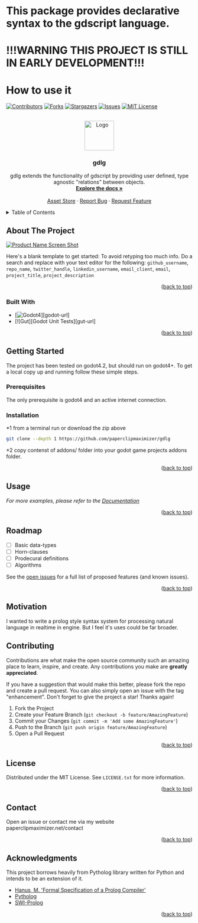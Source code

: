 # This package provides declarative syntax to the gdscript language.

# !!!WARNING THIS PROJECT IS STILL IN EARLY DEVELOPMENT!!!


# How to use it
<a name="readme-top"></a>



<!-- PROJECT SHIELDS -->
<!--
*** I'm using markdown "reference style" links for readability.
*** Reference links are enclosed in brackets [ ] instead of parentheses ( ).
*** See the bottom of this document for the declaration of the reference variables
*** for contributors-url, forks-url, etc. This is an optional, concise syntax you may use.
*** https://www.markdownguide.org/basic-syntax/#reference-style-links
-->
[![Contributors][contributors-shield]][contributors-url]
[![Forks][forks-shield]][forks-url]
[![Stargazers][stars-shield]][stars-url]
[![Issues][issues-shield]][issues-url]
[![MIT License][license-shield]][license-url]



<!-- PROJECT LOGO -->
<br />
<div align="center">
  <a href="https://github.com/github_username/repo_name">
    <img src="images/logo.png" alt="Logo" width="80" height="80">
  </a>

<h3 align="center">gdlg</h3>

  <p align="center">
    gdlg extends the functionality of gdscript by providing user defined, type agnostic "relations" between objects. 
    <br />
    <a href="https://github.com/github_username/repo_name"><strong>Explore the docs »</strong></a>
    <br />
    <br />
    <a href="https://github.com/github_username/repo_name">Asset Store</a>
    ·
    <a href="https://github.com/github_username/repo_name/issues">Report Bug</a>
    ·
    <a href="https://github.com/github_username/repo_name/issues">Request Feature</a>
  </p>
</div>



<!-- TABLE OF CONTENTS -->
<details>
  <summary>Table of Contents</summary>
  <ol>
    <li>
      <a href="#about-the-project">About The Project</a>
      <ul>
        <li><a href="#built-with">Built With</a></li>
      </ul>
    </li>
    <li>
      <a href="#getting-started">Getting Started</a>
      <ul>
        <li><a href="#prerequisites">Prerequisites</a></li>
        <li><a href="#installation">Installation</a></li>
      </ul>
    </li>
    <li><a href="#usage">Usage</a></li>
    <li><a href="#roadmap">Roadmap</a></li>
    <li><a href="#contributing">Contributing</a></li>
    <li><a href="#license">License</a></li>
    <li><a href="#contact">Contact</a></li>
    <li><a href="#acknowledgments">Acknowledgments</a></li>
  </ol>
</details>



<!-- ABOUT THE PROJECT -->
## About The Project

[![Product Name Screen Shot][product-screenshot]](https://example.com)

Here's a blank template to get started: To avoid retyping too much info. Do a search and replace with your text editor for the following: `github_username`, `repo_name`, `twitter_handle`, `linkedin_username`, `email_client`, `email`, `project_title`, `project_description`

<p align="right">(<a href="#readme-top">back to top</a>)</p>



### Built With

* [![Godot4][Godot4]][godot-url]
* [![Gut][Godot Unit Tests][gut-url]

<p align="right">(<a href="#readme-top">back to top</a>)</p>



<!-- GETTING STARTED -->
## Getting Started

The project has been tested on godot4.2, but should run on godot4+.
To get a local copy up and running follow these simple steps.

### Prerequisites

The only prerequisite is godot4 and an active internet connection.

### Installation 
*1 from a terminal run or download the zip above
  ```sh
  git clone --depth 1 https://github.com/paperclipmaximizer/gdlg
  ```
*2 copy contenst of addons/ folder into your godot game projects addons folder.


<p align="right">(<a href="#readme-top">back to top</a>)</p>


<!-- USAGE EXAMPLES -->
## Usage

_For more examples, please refer to the [Documentation](https://github.com/paperclipmaximizer/gdlg/docs)_

<p align="right">(<a href="#readme-top">back to top</a>)</p>



<!-- ROADMAP -->
## Roadmap

- [ ] Basic data-types
- [ ] Horn-clauses
- [ ] Prodecural definitions
- [ ] Algorithms

See the [open issues](https://github.com/paperclipmaximizer/gdlg/docs) for a full list of proposed features (and known issues).

<p align="right">(<a href="#readme-top">back to top</a>)</p>

## Motivation

I wanted to write a prolog style syntax system for processing natural language in realtime in engine. But I feel it's uses could be far broader.


<!-- CONTRIBUTING -->
## Contributing

Contributions are what make the open source community such an amazing place to learn, inspire, and create. Any contributions you make are **greatly appreciated**.

If you have a suggestion that would make this better, please fork the repo and create a pull request. You can also simply open an issue with the tag "enhancement".
Don't forget to give the project a star! Thanks again!

1. Fork the Project
2. Create your Feature Branch (`git checkout -b feature/AmazingFeature`)
3. Commit your Changes (`git commit -m 'Add some AmazingFeature'`)
4. Push to the Branch (`git push origin feature/AmazingFeature`)
5. Open a Pull Request

<p align="right">(<a href="#readme-top">back to top</a>)</p>



<!-- LICENSE -->
## License

Distributed under the MIT License. See `LICENSE.txt` for more information.

<p align="right">(<a href="#readme-top">back to top</a>)</p>



<!-- CONTACT -->
## Contact

Open an issue or contact me via my website paperclipmaximizer.net/contact

<p align="right">(<a href="#readme-top">back to top</a>)</p>



<!-- ACKNOWLEDGMENTS -->
## Acknowledgments

This project borrows heavily from Pytholog library written for Python and intends to be an extension of it.

* [Hanus, M. 'Formal Specification of a Prolog Compiler'](https://www.informatik.uni-kiel.de/~mh/publications/papers/PLILP88.pdf)
* [Pytholog](https://github.com/MNoorFawi/pytholog/)
* [SWI-Prolog](https://github.com/SWI-Prolog/swipl-devel)


<p align="right">(<a href="#readme-top">back to top</a>)</p>



<!-- MARKDOWN LINKS & IMAGES -->
<!-- https://www.markdownguide.org/basic-syntax/#reference-style-links -->
[contributors-shield]: https://img.shields.io/github/contributors/github_username/repo_name.svg?style=for-the-badge
[contributors-url]: https://github.com/github_username/repo_name/graphs/contributors
[forks-shield]: https://img.shields.io/github/forks/github_username/repo_name.svg?style=for-the-badge
[forks-url]: https://github.com/github_username/repo_name/network/members
[stars-shield]: https://img.shields.io/github/stars/github_username/repo_name.svg?style=for-the-badge
[stars-url]: https://github.com/github_username/repo_name/stargazers
[issues-shield]: https://img.shields.io/github/issues/github_username/repo_name.svg?style=for-the-badge
[issues-url]: https://github.com/github_username/repo_name/issues
[license-shield]: https://img.shields.io/github/license/github_username/repo_name.svg?style=for-the-badge
[license-url]: https://github.com/github_username/repo_name/blob/master/LICENSE.txt
[linkedin-shield]: https://img.shields.io/badge/-LinkedIn-black.svg?style=for-the-badge&logo=linkedin&colorB=555
[linkedin-url]: https://linkedin.com/in/linkedin_username
[product-screenshot]: images/screenshot.png
[godot4]: https://user-images.githubusercontent.com/552074/87401185-b7b1fd80-c5b1-11ea-9a53-fe1005ee79ea.png

